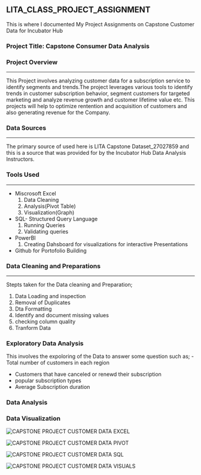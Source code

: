 ## LITA_CLASS_PROJECT_ASSIGNMENT
This is where I documented My Project Assignments on Capstone Customer Data for Incubator Hub

### Project Title: Capstone Consumer Data Analysis

### Project Overview
----
This Project involves analyzing customer data for a subscription service to identify segments and trends.The project leverages various tools to identify trends in customer subscription behavior, segment customers for targeted marketing and analyze revenue growth and customer lifetime value etc. This projects will help to optimize rentention and acquisition of customers and also generating revenue for the Company.

### Data Sources
----
The primary source of used here is LITA Capstone Dataset_27027859 and this is a source that was provided for by the Incubator Hub Data Analysis Instructors.

### Tools Used
----
- Miscrosoft Excel
   1. Data Cleaning
   2. Analysis(Pivot Table)
   3. Visualization(Graph)
- SQL- Structured Query Language
   1. Running Queries
   2. Validating queries
- PowerBI
   1. Creating Dahsboard for visualizations for interactive Presentations
- Github for Portofolio Building
### Data Cleaning and Preparations
-----
Stepts taken for the Data cleaning and Preparation;
   1. Data Loading and inspection
   2. Removal of Duplicates
   3. Dta Formatting
   4. Identify and document missing values
   5. checking column quality
   6. Tranform Data
### Exploratory Data Analysis
This involves the expoloring of the Data to answer some question such as;
-Total number of customers in each region
- Customers that have canceled or renewd their subscription
- popular subscription types
- Average Subscription duration

  
### Data Analysis



### Data Visualization
![CAPSTONE PROJECT CUSTOMER DATA EXCEL](https://github.com/user-attachments/assets/fcc7c37e-e5f6-47b1-bf99-1cf97cc0ac12)

![CAPSTONE PROJECT CUSTOMER DATA PIVOT](https://github.com/user-attachments/assets/5a5b4841-48d0-4a26-9de3-db97582d72a2)

![CAPSTONE PROJECT CUSTOMER DATA SQL](https://github.com/user-attachments/assets/70542b31-70aa-48a1-84bb-bdb8503412e4)

![CAPSTONE PROJECT CUSTOMER DATA VISUALS](https://github.com/user-attachments/assets/114db4d3-9102-4e39-b414-42fb958317a0)






